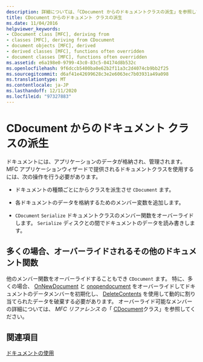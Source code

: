 ```yaml
---
description: 詳細については、「CDocument からのドキュメントクラスの派生」を参照してください。
title: CDocument からのドキュメント クラスの派生
ms.date: 11/04/2016
helpviewer_keywords:
- CDocument class [MFC], deriving from
- classes [MFC], deriving from CDocument
- document objects [MFC], derived
- derived classes [MFC], functions often overridden
- document classes [MFC], functions often overridden
ms.assetid: e6a198e0-9799-43c0-83c5-04174d8b532c
ms.openlocfilehash: 9f6dccb5400ba0e62b2f11a3c2d4074cb9bb2f25
ms.sourcegitcommit: d6af41e42699628c3e2e6063ec7b03931a49a098
ms.translationtype: MT
ms.contentlocale: ja-JP
ms.lasthandoff: 12/11/2020
ms.locfileid: "97327883"
---
```

# <a name="deriving-a-document-class-from-cdocument"></a>CDocument からのドキュメント クラスの派生

ドキュメントには、アプリケーションのデータが格納され、管理されます。 MFC アプリケーションウィザードで提供されるドキュメントクラスを使用するには、次の操作を行う必要があります。

- ドキュメントの種類ごとにからクラスを派生させ `CDocument` ます。

- 各ドキュメントのデータを格納するためのメンバー変数を追加します。

- `CDocument` `Serialize` ドキュメントクラスのメンバー関数をオーバーライドします。 `Serialize` ディスクとの間でドキュメントのデータを読み書きします。

## <a name="other-document-functions-often-overridden"></a>多くの場合、オーバーライドされるその他のドキュメント関数

他のメンバー関数をオーバーライドすることもでき `CDocument` ます。 特に、多くの場合、 [OnNewDocument](reference/cdocument-class.md#onnewdocument) と [onopendocument](reference/cdocument-class.md#onopendocument) をオーバーライドしてドキュメントのデータメンバーを初期化し、 [DeleteContents](reference/cdocument-class.md#deletecontents) を使用して動的に割り当てられたデータを破棄する必要があります。 オーバーライド可能なメンバーの詳細については、 *MFC リファレンス* の「 [CDocument](reference/cdocument-class.md)クラス」を参照してください。

## <a name="see-also"></a>関連項目

[ドキュメントの使用](using-documents.md)
